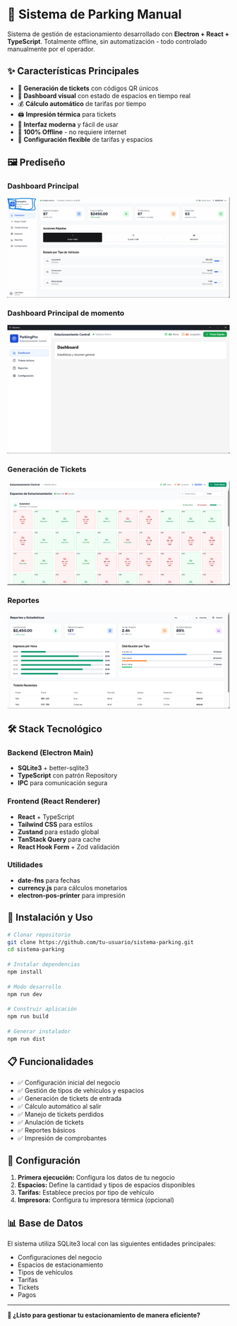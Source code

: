 # 🚗 Sistema de Parking Manual

Sistema de gestión de estacionamiento desarrollado con **Electron + React + TypeScript**. Totalmente offline, sin automatización - todo controlado manualmente por el operador.

## ✨ Características Principales

- 🎫 **Generación de tickets** con códigos QR únicos
- 🏢 **Dashboard visual** con estado de espacios en tiempo real
- 💰 **Cálculo automático** de tarifas por tiempo
- 🖨️ **Impresión térmica** para tickets
- 📱 **Interfaz moderna** y fácil de usar
- 💾 **100% Offline** - no requiere internet
- 🔧 **Configuración flexible** de tarifas y espacios

## 🖼️ Prediseño

### Dashboard Principal

![Dashboard](screenshots/now.png)

### Dashboard Principal de momento

![Dashboard](screenshots/now2.png)

### Generación de Tickets

![Nuevo Ticket](screenshots/tickets.png)

### Reportes

![Reportes](screenshots/reports.png)

## 🛠️ Stack Tecnológico

### Backend (Electron Main)

- **SQLite3** + better-sqlite3
- **TypeScript** con patrón Repository
- **IPC** para comunicación segura

### Frontend (React Renderer)

- **React** + TypeScript
- **Tailwind CSS** para estilos
- **Zustand** para estado global
- **TanStack Query** para cache
- **React Hook Form** + Zod validación

### Utilidades

- **date-fns** para fechas
- **currency.js** para cálculos monetarios
- **electron-pos-printer** para impresión

## 🚀 Instalación y Uso

```bash
# Clonar repositorio
git clone https://github.com/tu-usuario/sistema-parking.git
cd sistema-parking

# Instalar dependencias
npm install

# Modo desarrollo
npm run dev

# Construir aplicación
npm run build

# Generar instalador
npm run dist
```

## 📋 Funcionalidades

- ✅ Configuración inicial del negocio
- ✅ Gestión de tipos de vehículos y espacios
- ✅ Generación de tickets de entrada
- ✅ Cálculo automático al salir
- ✅ Manejo de tickets perdidos
- ✅ Anulación de tickets
- ✅ Reportes básicos
- ✅ Impresión de comprobantes

## 🔧 Configuración

1. **Primera ejecución:** Configura los datos de tu negocio
2. **Espacios:** Define la cantidad y tipos de espacios disponibles
3. **Tarifas:** Establece precios por tipo de vehículo
4. **Impresora:** Configura tu impresora térmica (opcional)

## 📊 Base de Datos

El sistema utiliza SQLite3 local con las siguientes entidades principales:

- Configuraciones del negocio
- Espacios de estacionamiento
- Tipos de vehículos
- Tarifas
- Tickets
- Pagos

---

**🚀 ¿Listo para gestionar tu estacionamiento de manera eficiente?**
